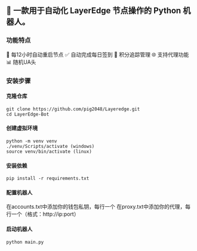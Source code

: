 
## 🚀 一款用于自动化 LayerEdge 节点操作的 Python 机器人。

### 功能特点

🔄 每12小时自动重启节点
✅ 自动完成每日签到
💎 积分追踪管理
🌐 支持代理功能
📊 随机UA头

### 安装步骤

#### 克隆仓库


```
git clone https://github.com/pig2048/Layeredge.git
cd LayerEdge-Bot
```

#### 创建虚拟环境

```
python -m venv venv
./venv/Scripts/activate (windows)
source venv/bin/activate (linux)
```

#### 安装依赖

```
pip install -r requirements.txt
```

#### 配置机器人

在accounts.txt中添加你的钱包私钥，每行一个
在proxy.txt中添加你的代理，每行一个（格式：http://ip:port）

#### 启动机器人

```
python main.py
```

